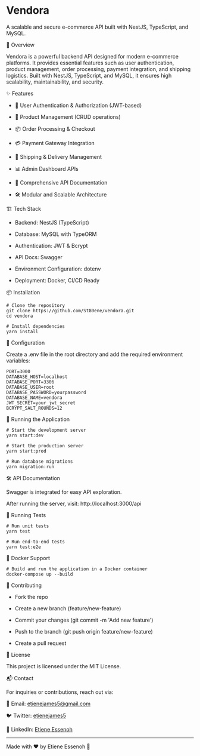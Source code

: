 # Vendora
A scalable and secure e-commerce API built with NestJS, TypeScript, and MySQL.

🚀 Overview

Vendora is a powerful backend API designed for modern e-commerce platforms. It provides essential features such as user authentication, product management, order processing, payment integration, and shipping logistics. Built with NestJS, TypeScript, and MySQL, it ensures high scalability, maintainability, and security.

✨ Features
- 🔐 User Authentication & Authorization (JWT-based)

- 🛒 Product Management (CRUD operations)

- 📦 Order Processing & Checkout

- 💳 Payment Gateway Integration

- 🚚 Shipping & Delivery Management

- 📊 Admin Dashboard APIs

- 📝 Comprehensive API Documentation

- 🛠 Modular and Scalable Architecture

🏗️ Tech Stack

- Backend: NestJS (TypeScript)

- Database: MySQL with TypeORM

- Authentication: JWT & Bcrypt

- API Docs: Swagger

- Environment Configuration: dotenv

- Deployment: Docker, CI/CD Ready

📦 Installation

```
# Clone the repository
git clone https://github.com/St80ene/vendora.git
cd vendora

# Install dependencies
yarn install
```

🔧 Configuration

Create a .env file in the root directory and add the required environment variables:

```
PORT=3000
DATABASE_HOST=localhost
DATABASE_PORT=3306
DATABASE_USER=root
DATABASE_PASSWORD=yourpassword
DATABASE_NAME=vendora
JWT_SECRET=your_jwt_secret
BCRYPT_SALT_ROUNDS=12
```

🚀 Running the Application

```
# Start the development server
yarn start:dev

# Start the production server
yarn start:prod

# Run database migrations
yarn migration:run
```

🛠️ API Documentation

Swagger is integrated for easy API exploration.

After running the server, visit: http://localhost:3000/api

🧪 Running Tests

```
# Run unit tests
yarn test

# Run end-to-end tests
yarn test:e2e
```

🐳 Docker Support

```
# Build and run the application in a Docker container
docker-compose up --build
```

🤝 Contributing

- Fork the repo

- Create a new branch (feature/new-feature)

- Commit your changes (git commit -m 'Add new feature')

- Push to the branch (git push origin feature/new-feature)

- Create a pull request

📜 License

This project is licensed under the MIT License.

📬 Contact

For inquiries or contributions, reach out via:

📧 Email: etienejames5@gmail.com

🐦 Twitter: [etienejames5](https://x.com/etienejames5)

🔗 LinkedIn: [Etiene Essenoh](https://www.linkedin.com/in/etiene-essenoh/)

---


Made with ❤️ by Etiene Essenoh 🚀


